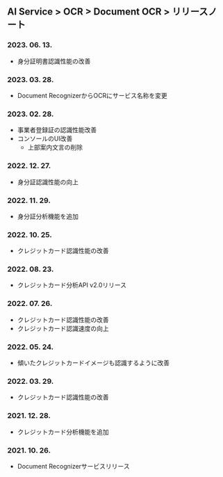 ## AI Service > OCR > Document OCR > リリースノート

### 2023. 06. 13.
* 身分証明書認識性能の改善

### 2023. 03. 28.
* Document RecognizerからOCRにサービス名称を変更

### 2023. 02. 28.
* 事業者登録証の認識性能改善
* コンソールのUI改善
    * 上部案内文言の削除

### 2022. 12. 27.
* 身分証認識性能の向上

### 2022. 11. 29.
* 身分証分析機能を追加

### 2022. 10. 25.
* クレジットカード認識性能の改善

### 2022. 08. 23.
* クレジットカード分析API v2.0リリース

### 2022. 07. 26.
* クレジットカード認識性能の改善
* クレジットカード認識速度の向上

### 2022. 05. 24.
* 傾いたクレジットカードイメージも認識するように改善

### 2022. 03. 29.
* クレジットカード認識性能の改善

### 2021. 12. 28.
* クレジットカード分析機能を追加

### 2021. 10. 26.
* Document Recognizerサービスリリース
